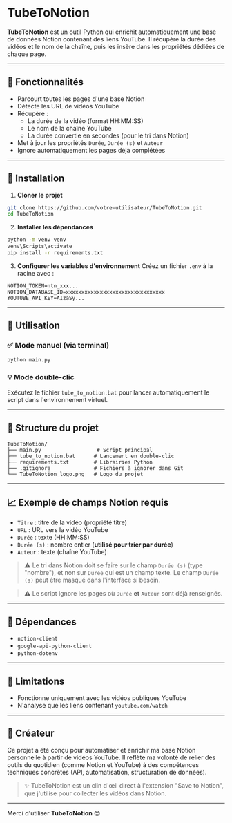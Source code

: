 # TubeToNotion


**TubeToNotion** est un outil Python qui enrichit automatiquement une base de données Notion contenant des liens YouTube. Il récupère la durée des vidéos et le nom de la chaîne, puis les insère dans les propriétés dédiées de chaque page.

---

## 🚀 Fonctionnalités

- Parcourt toutes les pages d'une base Notion
- Détecte les URL de vidéos YouTube
- Récupère :
  - La durée de la vidéo (format HH\:MM\:SS)
  - Le nom de la chaîne YouTube
  - La durée convertie en secondes (pour le tri dans Notion)
- Met à jour les propriétés `Durée`, `Durée (s)` et `Auteur`
- Ignore automatiquement les pages déjà complétées

---

## 🔧 Installation

1. **Cloner le projet**

```bash
git clone https://github.com/votre-utilisateur/TubeToNotion.git
cd TubeToNotion
```

2. **Installer les dépendances**

```bash
python -m venv venv
venv\Scripts\activate
pip install -r requirements.txt
```

3. **Configurer les variables d'environnement**
   Créez un fichier `.env` à la racine avec :

```env
NOTION_TOKEN=ntn_xxx...
NOTION_DATABASE_ID=xxxxxxxxxxxxxxxxxxxxxxxxxxxxxxxx
YOUTUBE_API_KEY=AIzaSy...
```

---

## 🔄 Utilisation

### ✅ Mode manuel (via terminal)

```bash
python main.py
```

### 💡 Mode double-clic

Exécutez le fichier `tube_to_notion.bat` pour lancer automatiquement le script dans l'environnement virtuel.

---

## 📂 Structure du projet

```
TubeToNotion/
├── main.py                  # Script principal
├── tube_to_notion.bat      # Lancement en double-clic
├── requirements.txt        # Librairies Python
├── .gitignore              # Fichiers à ignorer dans Git
└── TubeToNotion_logo.png   # Logo du projet
```

---

## 📈 Exemple de champs Notion requis

- `Titre` : titre de la vidéo (propriété titre)
- `URL` : URL vers la vidéo YouTube
- `Durée` : texte (HH\:MM\:SS)
- `Durée (s)` : nombre entier (**utilisé pour trier par durée**)
- `Auteur` : texte (chaîne YouTube)

> ⚠️ Le tri dans Notion doit se faire sur le champ `Durée (s)` (type "nombre"), et non sur `Durée` qui est un champ texte. Le champ `Durée (s)` peut être masqué dans l'interface si besoin.

> ⚠️ Le script ignore les pages où `Durée` **et** `Auteur` sont déjà renseignés.

---

## 🚧 Dépendances

- `notion-client`
- `google-api-python-client`
- `python-dotenv`

---

## 🚫 Limitations

- Fonctionne uniquement avec les vidéos publiques YouTube
- N'analyse que les liens contenant `youtube.com/watch`

---

## 🌟 Créateur

Ce projet a été conçu pour automatiser et enrichir ma base Notion personnelle à partir de vidéos YouTube. Il reflète ma volonté de relier des outils du quotidien (comme Notion et YouTube) à des compétences techniques concrètes (API, automatisation, structuration de données).

> ✨ TubeToNotion est un clin d'œil direct à l'extension "Save to Notion", que j'utilise pour collecter les vidéos dans Notion.

---

Merci d'utiliser **TubeToNotion** 😊

